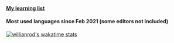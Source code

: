 #### [My learning list](https://github.com/users/hugoppp/projects/2)
#### Most used languages since Feb 2021 (some editors not included)
[![willianrod's wakatime stats](https://github-readme-stats.vercel.app/api/wakatime?username=@hugop&langs_count=10)](https://github.com/anuraghazra/github-readme-stats)
